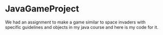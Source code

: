 # JavaGameProject
We had an assignment to make a game similar to space invaders with specific guidelines and objects in my java course and here is my code for it.
